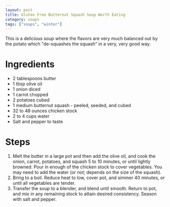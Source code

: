 ```yaml
---
layout: post
title: Gluten Free Butternut Squash Soup Worth Eating
category: soups
tags: ["soups", "winter"]
---
```

This is a delicious soup where the flavors are very much balanced out by the potato which "de-squashes the squash" in a very, very good way.

# Ingredients
* 2 tablespoons butter
* 1 tbsp olive oil
* 1 onion diced
* 1 carrot chopped
* 2 potatoes cubed
* 1 medium butternut squash - peeled, seeded, and cubed
* 32 to 48 ounces chicken stock
* 2 to 4 cups water
* Salt and pepper to taste

# Steps

1.  Melt the butter in a large pot and then add the olive oil, and cook the onion, carrot, potatoes, and squash 5 to 10 minutes, or until lightly browned. Pour in enough of the chicken stock to cover vegetables.  You may need to add the water (or not; depends on the size of the squash).
2.  Bring to a boil. Reduce heat to low, cover pot, and simmer 40 minutes, or until all vegetables are tender. 
3.  Transfer the soup to a blender, and blend until smooth. Return to pot, and mix in any remaining stock to attain desired consistency. Season with salt and pepper. 